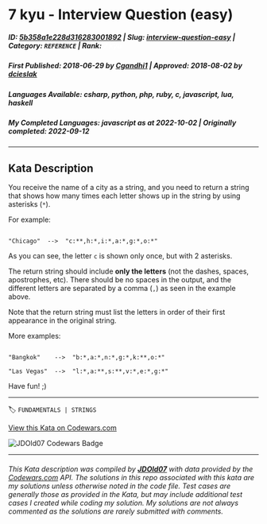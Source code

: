 # 7 kyu - Interview Question (easy)

##### **ID**: [5b358a1e228d316283001892](https://www.codewars.com/kata/5b358a1e228d316283001892) | **Slug**: [interview-question-easy](https://www.codewars.com/kata/5b358a1e228d316283001892) | **Category**: `REFERENCE` | **Rank**: <span style="color:white">7 kyu</span>

##### **First Published**: 2018-06-29 ***by*** [Cgandhi1](https://www.codewars.com/users/Cgandhi1) | **Approved**: 2018-08-02 ***by*** [dcieslak](https://www.codewars.com/users/dcieslak)

##### **Languages Available**: csharp, python, php, ruby, c, javascript, lua, haskell

##### **My Completed Languages**: javascript ***as at*** 2022-10-02 | **Originally completed**: 2022-09-12

---

## Kata Description


You receive the name of a city as a string, and you need to return a string that shows how many times each letter shows up in the string by using asterisks (`*`).



For example:



```

"Chicago"  -->  "c:**,h:*,i:*,a:*,g:*,o:*"

```



As you can see, the letter `c` is shown only once, but with 2 asterisks.



The return string should include **only the letters** (not the dashes, spaces, apostrophes, etc). There should be no spaces in the output, and the different letters are separated by a comma (`,`) as seen in the example above.



Note that the return string must list the letters in order of their first appearance in the original string.



More examples:

```

"Bangkok"    -->  "b:*,a:*,n:*,g:*,k:**,o:*"

"Las Vegas"  -->  "l:*,a:**,s:**,v:*,e:*,g:*"

```



Have fun! ;)

---


🏷 `FUNDAMENTALS | STRINGS`


[View this Kata on Codewars.com](https://www.codewars.com/kata/5b358a1e228d316283001892)

![](https://www.codewars.com/users/jdold07/badges/large "JDOld07 Codewars Badge")

---

###### *This Kata description was compiled by [**JDOld07**](https://tpstech.dev) with data provided by the [Codewars.com](https://www.codewars.com) API.  The solutions in this repo associated with this kata are my solutions unless otherwise noted in the code file.  Test cases are generally those as provided in the Kata, but may include additional test cases I created while coding my solution.  My solutions are not always commented as the solutions are rarely submitted with comments.*
